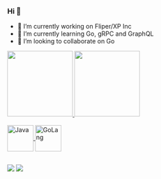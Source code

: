 ### Hi 👋

- 🔭 I’m currently working on Fliper/XP Inc
- 🌱 I’m currently learning Go, gRPC and GraphQL
- 👯 I’m looking to collaborate on Go

<div>
  <a href="https://github.com/LuisCesarCosta">
  <img height="150em" src="https://github-readme-stats.vercel.app/api?username=LuisCesarCosta&show_icons=true&theme=dark&include_all_commits=true&count_private=true"/>
  <img height="150em" src="https://github-readme-stats.vercel.app/api/top-langs/?username=LuisCesarCosta&layout=compact&langs_count=7&theme=dark"/>
</div>
<div style="display: inline_block"><br>
  <img align="center" alt="Java" height="60" width="60" src="https://www.iconninja.com/files/335/584/10/web-coding-html-java-page-development-code-icon.svg">
  <img align="center" alt="GoLang" height="60" width="60" src="https://blog.golang.org/go-brand/Go-Logo/SVG/Go-Logo_Blue.svg">
</div>

  ##
                                                             
 <div>
  <a href = "mailto:dacostalc@gmail.com"><img src="https://img.shields.io/badge/-Gmail-%23333?style=for-the-badge&logo=gmail&logoColor=white" target="_blank"></a>
  <a href="https://www.linkedin.com/in/luiscesar" target="_blank"><img src="https://img.shields.io/badge/-LinkedIn-%230077B5?style=for-the-badge&logo=linkedin&logoColor=white" target="_blank"></a> 
 
</div>
